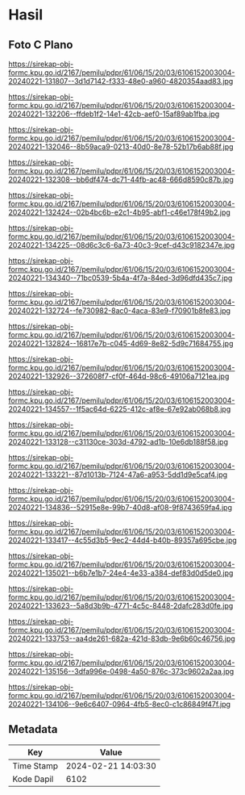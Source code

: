 # Hasil

## Foto C Plano

https://sirekap-obj-formc.kpu.go.id/2167/pemilu/pdpr/61/06/15/20/03/6106152003004-20240221-131807--3d1d7142-f333-48e0-a960-4820354aad83.jpg

https://sirekap-obj-formc.kpu.go.id/2167/pemilu/pdpr/61/06/15/20/03/6106152003004-20240221-132206--ffdeb1f2-14e1-42cb-aef0-15af89ab1fba.jpg

https://sirekap-obj-formc.kpu.go.id/2167/pemilu/pdpr/61/06/15/20/03/6106152003004-20240221-132046--8b59aca9-0213-40d0-8e78-52b17b6ab88f.jpg

https://sirekap-obj-formc.kpu.go.id/2167/pemilu/pdpr/61/06/15/20/03/6106152003004-20240221-132308--bb6df474-dc71-44fb-ac48-666d8590c87b.jpg

https://sirekap-obj-formc.kpu.go.id/2167/pemilu/pdpr/61/06/15/20/03/6106152003004-20240221-132424--02b4bc6b-e2c1-4b95-abf1-c46e178f49b2.jpg

https://sirekap-obj-formc.kpu.go.id/2167/pemilu/pdpr/61/06/15/20/03/6106152003004-20240221-134225--08d6c3c6-6a73-40c3-9cef-d43c9182347e.jpg

https://sirekap-obj-formc.kpu.go.id/2167/pemilu/pdpr/61/06/15/20/03/6106152003004-20240221-134340--71bc0539-5b4a-4f7a-84ed-3d96dfd435c7.jpg

https://sirekap-obj-formc.kpu.go.id/2167/pemilu/pdpr/61/06/15/20/03/6106152003004-20240221-132724--fe730982-8ac0-4aca-83e9-f70901b8fe83.jpg

https://sirekap-obj-formc.kpu.go.id/2167/pemilu/pdpr/61/06/15/20/03/6106152003004-20240221-132824--16817e7b-c045-4d69-8e82-5d9c71684755.jpg

https://sirekap-obj-formc.kpu.go.id/2167/pemilu/pdpr/61/06/15/20/03/6106152003004-20240221-132926--372608f7-cf0f-464d-98c6-49106a7121ea.jpg

https://sirekap-obj-formc.kpu.go.id/2167/pemilu/pdpr/61/06/15/20/03/6106152003004-20240221-134557--1f5ac64d-6225-412c-af8e-67e92ab068b8.jpg

https://sirekap-obj-formc.kpu.go.id/2167/pemilu/pdpr/61/06/15/20/03/6106152003004-20240221-133128--c31130ce-303d-4792-ad1b-10e6db188f58.jpg

https://sirekap-obj-formc.kpu.go.id/2167/pemilu/pdpr/61/06/15/20/03/6106152003004-20240221-133221--87d1013b-7124-47a6-a953-5dd1d9e5caf4.jpg

https://sirekap-obj-formc.kpu.go.id/2167/pemilu/pdpr/61/06/15/20/03/6106152003004-20240221-134836--52915e8e-99b7-40d8-af08-9f8743659fa4.jpg

https://sirekap-obj-formc.kpu.go.id/2167/pemilu/pdpr/61/06/15/20/03/6106152003004-20240221-133417--4c55d3b5-9ec2-44d4-b40b-89357a695cbe.jpg

https://sirekap-obj-formc.kpu.go.id/2167/pemilu/pdpr/61/06/15/20/03/6106152003004-20240221-135021--b6b7e1b7-24e4-4e33-a384-def83d0d5de0.jpg

https://sirekap-obj-formc.kpu.go.id/2167/pemilu/pdpr/61/06/15/20/03/6106152003004-20240221-133623--5a8d3b9b-4771-4c5c-8448-2dafc283d0fe.jpg

https://sirekap-obj-formc.kpu.go.id/2167/pemilu/pdpr/61/06/15/20/03/6106152003004-20240221-133753--aa4de261-682a-421d-83db-9e6b60c46756.jpg

https://sirekap-obj-formc.kpu.go.id/2167/pemilu/pdpr/61/06/15/20/03/6106152003004-20240221-135156--3dfa996e-0498-4a50-876c-373c9602a2aa.jpg

https://sirekap-obj-formc.kpu.go.id/2167/pemilu/pdpr/61/06/15/20/03/6106152003004-20240221-134106--9e6c6407-0964-4fb5-8ec0-c1c86849f47f.jpg


## Metadata

| Key        | Value               |
| ---------- | ------------------- |
| Time Stamp | 2024-02-21 14:03:30 |
| Kode Dapil | 6102                |



